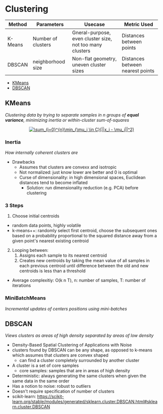 # Clustering

| Method | Parameters | Usecase | Metric Used |
| ---    |  ---       | ---     | ---         |
| K-Means | Number of clusters | Gneral-purpose, even cluster size, not too many clusters | Distances between points |
| DBSCAN  | neighborhood size  | Non-flat geometry, uneven cluster sizes | Distances between nearest points |

- [KMeans](#kmeans)
- [DBSCAN](#DBSCAN)

## KMeans
_Clustering data by trying to separate samples in n groups of **equal variance**, minimizing inertia or within-cluster sum-of-squares_

<p align="center">
<a href="https://www.codecogs.com/eqnedit.php?latex=\inline&space;\sum_{i=0}^{n}\min_{\mu_j&space;\in&space;C}(||x_i&space;-&space;\mu_j||^2)" target="_blank"><img src="https://latex.codecogs.com/svg.latex?\inline&space;\sum_{i=0}^{n}\min_{\mu_j&space;\in&space;C}(||x_i&space;-&space;\mu_j||^2)" title="\sum_{i=0}^{n}\min_{\mu_j \in C}(||x_i - \mu_j||^2)" /></a>
</p>

### Inertia
_How internally coherent clusters are_

- Drawbacks
  - Assumes that clusters are convexx and isotropic
  - Not normalized: just know lower are better and 0 is optimal
  - Curse of dimensionality: in high dimensional spaces, Euclidean distances tend to become inflated
    - Solution: run dimensionality reduction (e.g. PCA) before clustering

### 3 Steps
1. Choose initial centroids
  - random data points, highly volatile
  - k-means++: randomly select first centroid, choose the subsequent ones based on a probability proportional to the squared distance away from a given point's nearest existing centroid
2. Looping between:
    1. Assigns each sample to its nearest centroid
    2. Creates new centroids by taking the mean value of all samples in each previous centroid
  until difference between the old and new centroids is less than a threshold

- Average complexitiy: O(k n T), n: number of samples, T: number of iterations

### MiniBatchMeans
_Incremental updates of centers positions using mini-batches_

## DBSCAN
_Views clusters as areas of high density separated by areas of low density_
- Density-Based Spatial Clustering of Applications with Noise
- clusters found by DBSCAN can be any shape, as opposed to k-means which assumes that clusters are convex shaped
  - can find a cluster completely surrounded by another cluster
- A cluster is a set of core samples
  - core samples: samples that are in areas of high density
- Deterministic: always generating the same clusters when given the same data in the same order
- Has a notion to noise: robust to outliers
- Doesn't require specification of number of clusters
- scikit-learn: https://scikit-learn.org/stable/modules/generated/sklearn.cluster.DBSCAN.html#sklearn.cluster.DBSCAN
